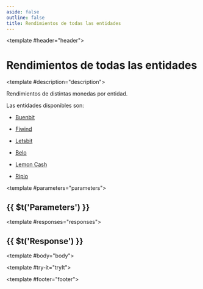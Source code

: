 ```yaml
---
aside: false
outline: false
title: Rendimientos de todas las entidades
---
```


<script setup>
import { useRoute, useData } from 'vitepress'

const route = useRoute()

const { isDark } = useData()
</script>

<OAPath method="GET" id="get-finanzas-rendimientos">

<template #header="header">

# Rendimientos de todas las entidades

</template>

<template #description="description">

Rendimientos de distintas monedas por entidad.

Las entidades disponibles son:

- [Buenbit](https://buenbit.com/?ref=argentinadatos.com)

- [Fiwind](https://www.fiwind.io/?ref=argentinadatos.com)

- [Letsbit](https://letsbit.io/?ref=argentinadatos.com)

- [Belo](https://www.belo.app/?ref=argentinadatos.com)

- [Lemon Cash](https://www.lemon.me/?ref=argentinadatos.com)

- [Ripio](https://www.ripio.com/ar/?ref=argentinadatos.com)

<!--@include: ./parts/get-finanzas-rendimientos-description-after.md -->

</template>

<template #parameters="parameters">

## {{ $t('Parameters') }}

<OAParameters operation-id="get-finanzas-rendimientos" :parameters="parameters.parameters" />

</template>

<template #responses="responses">

## {{ $t('Response') }}

<OAResponses :responses="responses.responses" :schema="responses.schema" :responseType="responses.responseType" :isDark="isDark">

<template #body="body">

<OAResponseBody :schema="body.schema" :responseType="body.responseType" />

</template>

</OAResponses>

</template>

<template #try-it="tryIt">

<OATryWithVariables :operation-id="tryIt.operationId" :method="tryIt.method" :path="tryIt.path" :baseUrl="tryIt.baseUrl" :isDark="isDark" />

</template>

<template #footer="footer">

<OAFooter />

<!--@include: ./parts/get-finanzas-rendimientos-footer.md -->

</template>

</OAPath>
